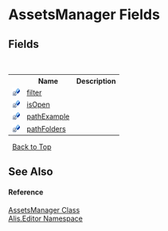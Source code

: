 # AssetsManager Fields
 


## Fields
&nbsp;<table><tr><th></th><th>Name</th><th>Description</th></tr><tr><td>![Private field](media/privfield.gif "Private field")</td><td><a href="fcb98c8f-5d91-4342-bc98-81a36ce545f0">filter</a></td><td /></tr><tr><td>![Private field](media/privfield.gif "Private field")</td><td><a href="fcba93d0-6a28-4476-366e-7ab3c88ee841">isOpen</a></td><td /></tr><tr><td>![Private field](media/privfield.gif "Private field")</td><td><a href="61ba35db-a8b0-4204-e420-a22608ef536a">pathExample</a></td><td /></tr><tr><td>![Private field](media/privfield.gif "Private field")</td><td><a href="85b7d32e-78d9-c7a3-f5c3-c678956156cd">pathFolders</a></td><td /></tr></table>&nbsp;
<a href="#assetsmanager-fields">Back to Top</a>

## See Also


#### Reference
<a href="d0bb5ce4-99af-6428-864f-182a665a3a12">AssetsManager Class</a><br /><a href="b150ade4-39de-a232-5f06-d3cdc1b2c538">Alis.Editor Namespace</a><br />